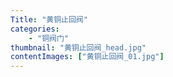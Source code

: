 ```yaml
---
Title: "黄铜止回阀"
categories:
    - "铜阀门"
thumbnail: "黄铜止回阀_head.jpg"
contentImages: ["黄铜止回阀_01.jpg"]
---
```

